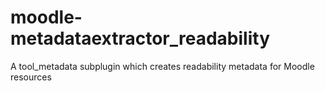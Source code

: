 # moodle-metadataextractor_readability
A tool_metadata subplugin which creates readability metadata for Moodle resources
